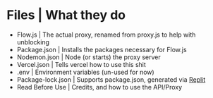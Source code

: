 # Files | What they do

- Flow.js | The actual proxy, renamed from proxy.js to help with unblocking
- Package.json | Installs the packages necessary for Flow.js
- Nodemon.json | Node (or starts) the proxy server
- Vercel.json | Tells vercel how to use this shit
- .env | Environment variables (un-used for now)
- Package-lock.json | Supports package.json, generated via [Replit](https://replit.com)
- Read Before Use | Credits, and how to use the API/Proxy
